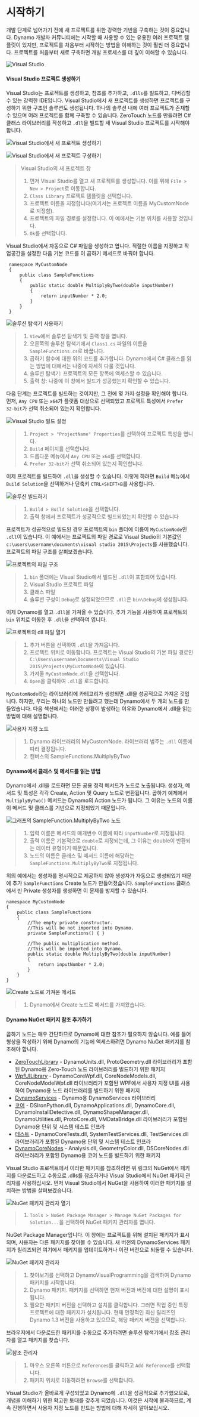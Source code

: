 # 시작하기

개발 단계로 넘어가기 전에 새 프로젝트를 위한 강력한 기반을 구축하는 것이 중요합니다. Dynamo 개발자 커뮤니티에는 시작할 때 사용할 수 있는 유용한 여러 프로젝트 템플릿이 있지만, 프로젝트를 처음부터 시작하는 방법을 이해하는 것이 훨씬 더 중요합니다. 프로젝트를 처음부터 새로 구축하면 개발 프로세스를 더 깊이 이해할 수 있습니다.

![Visual Studio](images/visual-studio.jpg)

#### Visual Studio 프로젝트 생성하기 <a href="#creating-a-visual-studio-project" id="creating-a-visual-studio-project"></a>

Visual Studio는 프로젝트를 생성하고, 참조를 추가하고, `.dlls`를 빌드하고, 디버깅할 수 있는 강력한 IDE입니다. Visual Studio에서 새 프로젝트를 생성하면 프로젝트를 구성하기 위한 구조인 솔루션도 생성됩니다. 하나의 솔루션 내에 여러 프로젝트가 존재할 수 있으며 여러 프로젝트를 함께 구축할 수 있습니다. ZeroTouch 노드를 만들려면 C# 클래스 라이브러리를 작성하고 `.dll`을 빌드할 새 Visual Studio 프로젝트를 시작해야 합니다.

![Visual Studio에서 새 프로젝트 생성하기](images/vs-new-project-1.jpg)

![Visual Studio에서 새 프로젝트 구성하기](images/vs-new-project-2.jpg)

> Visual Studio의 새 프로젝트 창
>
> 1. 먼저 Visual Studio를 열고 새 프로젝트를 생성합니다. 이를 위해 `File > New > Project`로 이동합니다.
> 2. `Class Library` 프로젝트 템플릿을 선택합니다.
> 3. 프로젝트 이름을 지정합니다(여기서는 프로젝트 이름을 MyCustomNode로 지정함).
> 4. 프로젝트의 파일 경로를 설정합니다. 이 예에서는 기본 위치를 사용할 것입니다.
> 5. `Ok`를 선택합니다.

Visual Studio에서 자동으로 C# 파일을 생성하고 엽니다. 적절한 이름을 지정하고 작업공간을 설정한 다음 기본 코드를 이 곱하기 메서드로 바꿔야 합니다.

```
 namespace MyCustomNode
 {
     public class SampleFunctions
     {
         public static double MultiplyByTwo(double inputNumber)
         {
             return inputNumber * 2.0;
         }
     }
 }
```

![솔루션 탐색기 사용하기](images/vs-edit-class.jpg)

> 1. `View`에서 솔루션 탐색기 및 출력 창을 엽니다.
> 2. 오른쪽의 솔루션 탐색기에서 `Class1.cs` 파일의 이름을 `SampleFunctions.cs`로 바꿉니다.
> 3. 곱하기 함수에 대한 위의 코드를 추가합니다. Dynamo에서 C# 클래스를 읽는 방법에 대해서는 나중에 자세히 다룰 것입니다.
> 4. 솔루션 탐색기: 프로젝트의 모든 항목에 액세스할 수 있습니다.
> 5. 출력 창: 나중에 이 창에서 빌드가 성공했는지 확인할 수 있습니다.

다음 단계는 프로젝트를 빌드하는 것이지만, 그 전에 몇 가지 설정을 확인해야 합니다. 먼저, `Any CPU` 또는 `x64`가 플랫폼 대상으로 선택되었고 프로젝트 특성에서 `Prefer 32-bit`가 선택 취소되어 있는지 확인합니다.

![Visual Studio 빌드 설정](images/vs-build-settings.jpg)

> 1. `Project > "ProjectName" Properties`를 선택하여 프로젝트 특성을 엽니다.
> 2. `Build` 페이지를 선택합니다.
> 3. 드롭다운 메뉴에서 `Any CPU` 또는 `x64`를 선택합니다.
> 4. `Prefer 32-bit`가 선택 취소되어 있는지 확인합니다.

이제 프로젝트를 빌드하여 `.dll`을 생성할 수 있습니다. 이렇게 하려면 `Build` 메뉴에서 `Build Solution`을 선택하거나 단축키 `CTRL+SHIFT+B`를 사용합니다.

![솔루션 빌드하기](images/vs-build.jpg)

> 1. `Build > Build Solution`을 선택합니다.
> 2. 출력 창에서 프로젝트가 성공적으로 빌드되었는지 확인할 수 있습니다

프로젝트가 성공적으로 빌드된 경우 프로젝트의 `bin` 폴더에 이름이 `MyCustomNode`인 `.dll`이 있습니다. 이 예에서는 프로젝트의 파일 경로로 Visual Studio의 기본값인 `c:\users\username\documents\visual studio 2015\Projects`를 사용했습니다. 프로젝트의 파일 구조를 살펴보겠습니다.

![프로젝트의 파일 구조](images/folder-structure.jpg)

> 1. `bin` 폴더에는 Visual Studio에서 빌드된 `.dll`이 포함되어 있습니다.
> 2. Visual Studio 프로젝트 파일
> 3. 클래스 파일
> 4. 솔루션 구성이 `Debug`로 설정되었으므로 `.dll`은 `bin\Debug`에 생성됩니다.

이제 Dynamo를 열고 `.dll`을 가져올 수 있습니다. 추가 기능을 사용하여 프로젝트의 `bin` 위치로 이동한 후 `.dll`을 선택하여 엽니다.

![프로젝트의 dll 파일 열기](images/dyn-import-dll.jpg)

> 1. 추가 버튼을 선택하여 `.dll`을 가져옵니다.
> 2. 프로젝트 위치로 이동합니다. 프로젝트는 Visual Studio의 기본 파일 경로인 `C:\Users\username\Documents\Visual Studio 2015\Projects\MyCustomNode`에 있습니다.
> 3. 가져올 `MyCustomNode.dll`을 선택합니다.
> 4. `Open`을 클릭하여 `.dll`을 로드합니다.

`MyCustomNode`라는 라이브러리에 카테고리가 생성되면 .dll을 성공적으로 가져온 것입니다. 하지만, 우리는 하나의 노드만 만들려고 했는데 Dynamo에서 두 개의 노드를 만들었습니다. 다음 섹션에서는 이러한 상황이 발생하는 이유와 Dynamo에서 .dll을 읽는 방법에 대해 설명합니다.

![사용자 지정 노드](images/dyn-customnode.jpg)

> 1. Dynamo 라이브러리의 MyCustomNode. 라이브러리 범주는 `.dll` 이름에 따라 결정됩니다.
> 2. 캔버스의 SampleFunctions.MultiplyByTwo

#### Dynamo에서 클래스 및 메서드를 읽는 방법 <a href="#how-dynamo-reads-classes-and-methods" id="how-dynamo-reads-classes-and-methods"></a>

Dynamo에서 .dll을 로드하면 모든 공용 정적 메서드가 노드로 노출됩니다. 생성자, 메서드 및 특성은 각각 Create, Action 및 Query 노드로 변환됩니다. 곱하기 예제에서 `MultiplyByTwo()` 메서드는 Dynamo의 Action 노드가 됩니다. 그 이유는 노드의 이름이 메서드 및 클래스를 기반으로 지정되었기 때문입니다.

![그래프의 SampleFunction.MultiplyByTwo 노드](images/multiplybytwo.png)

> 1. 입력 이름은 메서드의 매개변수 이름에 따라 `inputNumber`로 지정됩니다.
> 2. 출력 이름은 기본적으로 `double`로 지정되는데, 그 이유는 double이 반환되는 데이터 유형이기 때문입니다.
> 3. 노드의 이름은 클래스 및 메서드 이름에 해당하는 `SampleFunctions.MultiplyByTwo`로 지정됩니다.

위의 예에서는 생성자를 명시적으로 제공하지 않아 생성자가 자동으로 생성되었기 때문에 추가 `SampleFunctions` Create 노드가 만들어졌습니다. `SampleFunctions` 클래스에서 빈 Private 생성자를 생성하면 이 문제를 방지할 수 있습니다.

```
namespace MyCustomNode
{
    public class SampleFunctions
    {
        //The empty private constructor.
        //This will be not imported into Dynamo.
        private SampleFunctions() { }

        //The public multiplication method. 
        //This will be imported into Dynamo.
        public static double MultiplyByTwo(double inputNumber)
        {
            return inputNumber * 2.0;
        }
    }
}
```

![Create 노드로 가져온 메서드](images/private-constructor.jpg)

> 1. Dynamo에서 Create 노드로 메서드를 가져왔습니다.

#### Dynamo NuGet 패키지 참조 추가하기 <a href="#adding-dynamo-nuget-package-references" id="adding-dynamo-nuget-package-references"></a>

곱하기 노드는 매우 간단하므로 Dynamo에 대한 참조가 필요하지 않습니다. 예를 들어 형상을 작성하기 위해 Dynamo의 기능에 액세스하려면 Dynamo NuGet 패키지를 참조해야 합니다.

* [ZeroTouchLibrary](https://www.nuget.org/packages/DynamoVisualProgramming.ZeroTouchLibrary/2.0.0-beta3026) \- DynamoUnits.dll, ProtoGeometry.dll 라이브러리가 포함된 Dynamo용 Zero-Touch 노드 라이브러리를 빌드하기 위한 패키지
* [WpfUILibrary](https://www.nuget.org/packages/DynamoVisualProgramming.WpfUILibrary/2.0.0-beta3026) \- DynamoCoreWpf.dll, CoreNodeModels.dll, CoreNodeModelWpf.dll 라이브러리가 포함된 WPF에서 사용자 지정 UI를 사용하여 Dynamo용 노드 라이브러리를 빌드하기 위한 패키지
* [DynamoServices](https://www.nuget.org/packages/DynamoVisualProgramming.WpfUILibrary/2.0.0-beta3026) \- Dynamo용 DynamoServices 라이브러리
* [코어](https://www.nuget.org/packages/DynamoVisualProgramming.Core/2.0.0-beta3026) \- DSIronPython.dll, DynamoApplications.dll, DynamoCore.dll, DynamoInstallDetective.dll, DynamoShapeManager.dll, DynamoUtilities.dll, ProtoCore.dll, VMDataBridge.dll 라이브러리가 포함된 Dynamo용 단위 및 시스템 테스트 인프라
* [테스트](https://www.nuget.org/packages/DynamoVisualProgramming.Tests/2.0.0-beta3026) \- DynamoCoreTests.dll, SystemTestServices.dll, TestServices.dll 라이브러리가 포함된 Dynamo용 단위 및 시스템 테스트 인프라
* [DynamoCoreNodes](https://www.nuget.org/packages/DynamoVisualProgramming.DynamoCoreNodes/2.0.0-beta3026) \- Analysis.dll, GeometryColor.dll, DSCoreNodes.dll 라이브러리가 포함된 Dynamo용 코어 노드를 빌드하기 위한 패키지

Visual Studio 프로젝트에서 이러한 패키지를 참조하려면 위 링크의 NuGet에서 패키지를 다운로드하고 수동으로 .dlls를 참조하거나 Visual Studio에서 NuGet 패키지 관리자를 사용하십시오. 먼저 Visual Studio에서 NuGet을 사용하여 이러한 패키지를 설치하는 방법을 살펴보겠습니다.

![NuGet 패키지 관리자 열기](images/vs-nuget-package-manager2.jpg)

> 1. `Tools > NuGet Package Manager > Manage NuGet Packages for Solution...`을 선택하여 NuGet 패키지 관리자를 엽니다.

NuGet Package Manager입니다. 이 창에는 프로젝트를 위해 설치된 패키지가 표시되며, 사용자는 다른 패키지를 찾아볼 수 있습니다. 새 버전의 DynamoServices 패키지가 릴리즈되면 여기에서 패키지를 업데이트하거나 이전 버전으로 되돌릴 수 있습니다.

![NuGet 패키지 관리자](images/vs-nuget-package-manager.jpg)

> 1. 찾아보기를 선택하고 DynamoVisualProgramming을 검색하여 Dynamo 패키지를 시작합니다.
> 2. Dynamo 패키지. 패키지를 선택하면 현재 버전과 버전에 대한 설명이 표시됩니다.
> 3. 필요한 패키지 버전을 선택하고 설치를 클릭합니다. 그러면 작업 중인 특정 프로젝트에 대한 패키지가 설치됩니다. 현재 안정적인 최신 릴리즈인 Dynamo 1.3 버전을 사용하고 있으므로, 해당 패키지 버전을 선택합니다.

브라우저에서 다운로드한 패키지를 수동으로 추가하려면 솔루션 탐색기에서 참조 관리자를 열고 패키지를 찾습니다.

![참조 관리자](images/vs-manual-dynamo-package.jpg)

> 1. 마우스 오른쪽 버튼으로 `References`를 클릭하고 `Add Reference`를 선택합니다.
> 2. 패키지 위치로 이동하려면 `Browse`를 선택합니다.

Visual Studio가 올바르게 구성되었고 Dynamo에 `.dll`을 성공적으로 추가했으므로, 개념을 이해하기 위한 확고한 토대를 갖추게 되었습니다. 이것은 시작에 불과하므로, 계속 진행하면서 사용자 지정 노드를 만드는 방법에 대해 자세히 알아보십시오.
